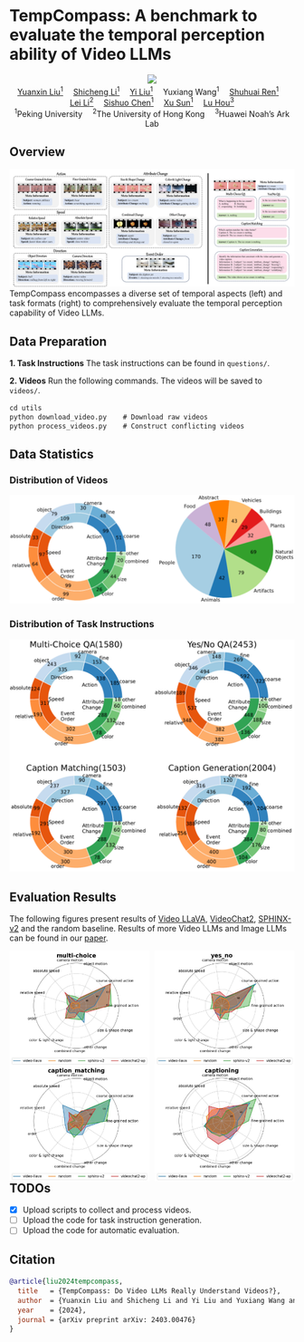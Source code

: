 # TempCompass: A benchmark to evaluate the temporal perception ability of Video LLMs
<div align="center">
    <a href='https://arxiv.org/abs/2403.00476'><img src='https://img.shields.io/badge/ArXiv-2403.00476-red'></a>
</div>

<div>
<div align="center">
    <a href='https://llyx97.github.io/' target='_blank'>Yuanxin Liu<sup>1</sup></a>&emsp;
    <a href='https://lscpku.github.io/' target='_blank'>Shicheng Li<sup>1</sup></a>&emsp;
    <a href='https://liuyi-pku.github.io/' target='_blank'>Yi Liu<sup>1</sup></a>&emsp;
    Yuxiang Wang<sup>1</sup>&emsp;
    <a href='https://renshuhuai-andy.github.io/' target='_blank'>Shuhuai Ren<sup>1</sup></a>&emsp;
    </br>
    <a href='https://lilei-nlp.github.io/' target='_blank'>Lei Li<sup>2</sup></a>&emsp;
    <a href='https://pkucss.github.io/' target='_blank'>Sishuo Chen<sup>1</sup></a>&emsp;
    <a href='https://xusun26.github.io/' target='_blank'>Xu Sun<sup>1</sup></a>&emsp;
    <a href='https://houlu369.github.io/' target='_blank'>Lu Hou<sup>3</sup></a>
</div>
<div>
<div align="center">
    <sup>1</sup>Peking University&emsp;
    <sup>2</sup>The University of Hong Kong&emsp;
    <sup>3</sup>Huawei Noah’s Ark Lab
</div>

## Overview
![](./assets/overview.png)
TempCompass encompasses a diverse set of temporal aspects (left) and task formats (right) to comprehensively evaluate the temporal perception capability of Video LLMs.

## Data Preparation
**1. Task Instructions**
The task instructions can be found in `questions/`.

**2. Videos**
Run the following commands. The videos will be saved to `videos/`.
```
cd utils
python download_video.py    # Download raw videos
python process_videos.py    # Construct conflicting videos
```

## Data Statistics
### Distribution of Videos
![](./assets/dist_video.jpg)

### Distribution of Task Instructions
![](./assets/dist_instruction.jpg)

## Evaluation Results
The following figures present results of [Video LLaVA](https://github.com/PKU-YuanGroup/Video-LLaVA), [VideoChat2](https://github.com/OpenGVLab/Ask-Anything/tree/main/video_chat2), [SPHINX-v2](https://github.com/Alpha-VLLM/LLaMA2-Accessory/tree/main/SPHINX) and the random baseline. Results of more Video LLMs and Image LLMs can be found in our [paper](https://arxiv.org/abs/2403.00476).

<img src="./assets/multi-choice.jpg" alt="Multi-Choice" style="float: left; width: 49%; margin-right: 10px;">
<img src="./assets/yes_no.jpg" alt="Yes/No" style="float: left; width: 49%;">
<img src="./assets/caption_matching.jpg" alt="Caption Matching" style="float: left; width: 49%; margin-right: 10px;">
<img src="./assets/captioning.jpg" alt="Caption Generation" style="float: left; width: 49%;">

## TODOs
- [x] Upload scripts to collect and process videos.
- [ ] Upload the code for task instruction generation.
- [ ] Upload the code for automatic evaluation.

## Citation
```bibtex
@article{liu2024tempcompass,
  title   = {TempCompass: Do Video LLMs Really Understand Videos?},
  author  = {Yuanxin Liu and Shicheng Li and Yi Liu and Yuxiang Wang and Shuhuai Ren and Lei Li and Sishuo Chen and Xu Sun and Lu Hou},
  year    = {2024},
  journal = {arXiv preprint arXiv: 2403.00476}
}
```
